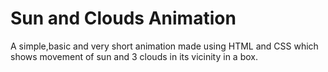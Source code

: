 # Sun and Clouds Animation
A simple,basic and very short animation made using HTML and CSS which shows movement of sun and 3 clouds in its vicinity in a box.
